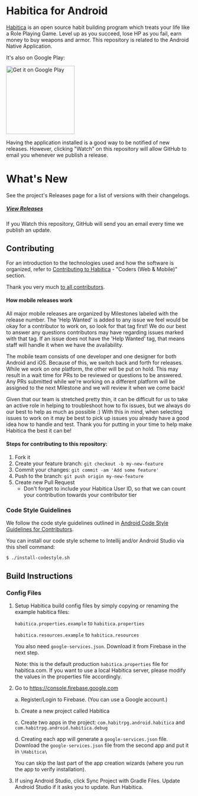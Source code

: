 # Habitica for Android

[Habitica](https://habitica.com) is an open source habit building program which treats your life like a Role Playing Game. Level up as you succeed, lose HP as you fail, earn money to buy weapons and armor. This repository is related to the Android Native Application.

It's also on Google Play:

<a href="https://play.google.com/store/apps/details?id=com.habitrpg.android.habitica">
  <img alt="Get it on Google Play"
       width="185"
       src="https://play.google.com/intl/en_us/badges/images/generic/en-play-badge.png" />
</a>

Having the application installed is a good way to be notified of new releases. However, clicking "Watch" on this
repository will allow GitHub to email you whenever we publish a release.


# What's New

See the project's Releases page for a list of versions with their changelogs.

##### [View Releases](https://github.com/HabitRPG/habitrpg-android/releases)

If you Watch this repository, GitHub will send you an email every time we publish an update.

## Contributing

For an introduction to the technologies used and how the software is organized, refer to [Contributing to Habitica](http://habitica.wikia.com/wiki/Contributing_to_Habitica#Coders_.28Web_.26_Mobile.29) - "Coders (Web & Mobile)" section.

Thank you very much [to all contributors](https://github.com/HabitRPG/habitrpg-android/graphs/contributors).

#### How mobile releases work

All major mobile releases are organized by Milestones labeled with the release number. The 'Help Wanted' is added to any issue we feel would be okay for a contributor to work on, so look for that tag first! We do our best to answer any questions contributors may have regarding issues marked with that tag. If an issue does not have the 'Help Wanted' tag, that means staff will handle it when we have the availability. 

The mobile team consists of one developer and one designer for both Android and iOS. Because of this, we switch back and forth for releases. While we work on one platform, the other will be put on hold. This may result in a wait time for PRs to be reviewed or questions to be answered. Any PRs submitted while we're working on a different platform will be assigned to the next Milestone and we will review it when we come back!

Given that our team is stretched pretty thin, it can be difficult for us to take an active role in helping to troubleshoot how to fix issues, but we always do our best to help as much as possible :) With this in mind, when selecting issues to work on it may be best to pick up issues you already have a good idea how to handle and test. Thank you for putting in your time to help make Habitica the best it can be!

#### Steps for contributing to this repository:

1. Fork it
2. Create your feature branch: `git checkout -b my-new-feature`
3. Commit your changes: `git commit -am 'Add some feature'`
4. Push to the branch: `git push origin my-new-feature`
5. Create new Pull Request
   * Don't forget to include your Habitica User ID, so that we can count your contribution towards your contributor tier

### Code Style Guidelines
We follow the code style guidelines outlined in [Android Code Style Guidelines for Contributors](https://source.android.com/source/code-style.html).

You can install our code style scheme to Intellij and/or Android Studio via this shell command:

    $ ./install-codestyle.sh

## Build Instructions

### Config Files

1. Setup Habitica build config files by simply copying or renaming the example habitica files:

   `habitica.properties.example` to `habitica.properties`

   `habitica.resources.example` to `habitica.resources`

   You also need `google-services.json`. Download it from Firebase in the next step.


   Note: this is the default production `habitica.properties` file for habitica.com. If you want to use a local Habitica server, please modify the values in the properties file accordingly.




2. Go to https://console.firebase.google.com

   a. Register/Login to Firebase. (You can use a Google account.)

   b. Create a new project called Habitica

   c. Create two apps in the project: `com.habitrpg.android.habitica` and `com.habitrpg.android.habitica.debug`

   d. Creating each app will generate a `google-services.json` file. Download the `google-services.json` file from the second app and put it in `\Habitica\`

   You can skip the last part of the app creation wizards (where you run the app to verify installation).



3. If using Android Studio, click Sync Project with Gradle Files. Update Android Studio if it asks you to update. Run Habitica.

